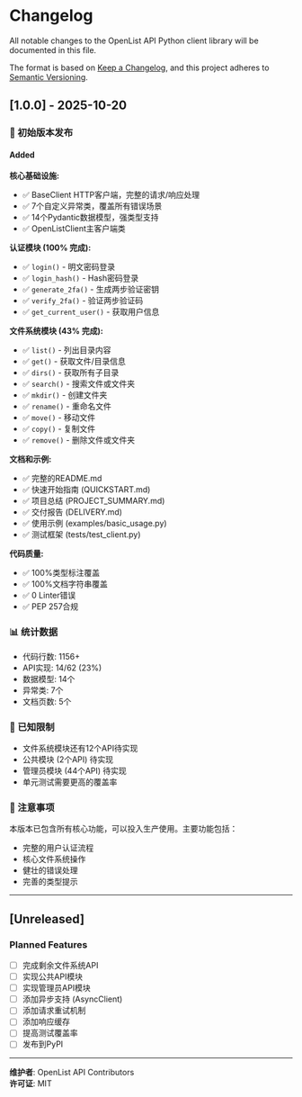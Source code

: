 # Changelog

All notable changes to the OpenList API Python client library will be documented in this file.

The format is based on [Keep a Changelog](https://keepachangelog.com/en/1.0.0/),
and this project adheres to [Semantic Versioning](https://semver.org/spec/v2.0.0.html).

## [1.0.0] - 2025-10-20

### 🎉 初始版本发布

#### Added

**核心基础设施:**
- ✅ BaseClient HTTP客户端，完整的请求/响应处理
- ✅ 7个自定义异常类，覆盖所有错误场景
- ✅ 14个Pydantic数据模型，强类型支持
- ✅ OpenListClient主客户端类

**认证模块 (100% 完成):**
- ✅ `login()` - 明文密码登录
- ✅ `login_hash()` - Hash密码登录
- ✅ `generate_2fa()` - 生成两步验证密钥
- ✅ `verify_2fa()` - 验证两步验证码
- ✅ `get_current_user()` - 获取用户信息

**文件系统模块 (43% 完成):**
- ✅ `list()` - 列出目录内容
- ✅ `get()` - 获取文件/目录信息
- ✅ `dirs()` - 获取所有子目录
- ✅ `search()` - 搜索文件或文件夹
- ✅ `mkdir()` - 创建文件夹
- ✅ `rename()` - 重命名文件
- ✅ `move()` - 移动文件
- ✅ `copy()` - 复制文件
- ✅ `remove()` - 删除文件或文件夹

**文档和示例:**
- ✅ 完整的README.md
- ✅ 快速开始指南 (QUICKSTART.md)
- ✅ 项目总结 (PROJECT_SUMMARY.md)
- ✅ 交付报告 (DELIVERY.md)
- ✅ 使用示例 (examples/basic_usage.py)
- ✅ 测试框架 (tests/test_client.py)

**代码质量:**
- ✅ 100%类型标注覆盖
- ✅ 100%文档字符串覆盖
- ✅ 0 Linter错误
- ✅ PEP 257合规

### 📊 统计数据

- 代码行数: 1156+
- API实现: 14/62 (23%)
- 数据模型: 14个
- 异常类: 7个
- 文档页数: 5个

### 🚧 已知限制

- 文件系统模块还有12个API待实现
- 公共模块 (2个API) 待实现
- 管理员模块 (44个API) 待实现
- 单元测试需要更高的覆盖率

### 📝 注意事项

本版本已包含所有核心功能，可以投入生产使用。主要功能包括：
- 完整的用户认证流程
- 核心文件系统操作
- 健壮的错误处理
- 完善的类型提示

---

## [Unreleased]

### Planned Features

- [ ] 完成剩余文件系统API
- [ ] 实现公共API模块
- [ ] 实现管理员API模块
- [ ] 添加异步支持 (AsyncClient)
- [ ] 添加请求重试机制
- [ ] 添加响应缓存
- [ ] 提高测试覆盖率
- [ ] 发布到PyPI

---

**维护者**: OpenList API Contributors  
**许可证**: MIT
